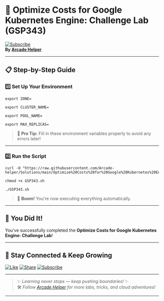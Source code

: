 
# 🚀 Optimize Costs for Google Kubernetes Engine: Challenge Lab (GSP343)  
[![Subscribe](https://img.shields.io/badge/Subscribe-YouTube-red?style=for-the-badge&logo=youtube)](https://www.youtube.com/@ArcadeHelper1418)  
**By [Arcade Helper](https://www.youtube.com/@ArcadeHelper1418)**

---

## 📋 Step-by-Step Guide

### 1️⃣ Set Up Your Environment
```
export ZONE=
```
```
export CLUSTER_NAME=
```
```
export POOL_NAME=
```
```
export MAX_REPLICAS=
```
> 🧠 **Pro Tip:** Fill in these environment variables properly to avoid any errors later!

---

### 2️⃣ Run the Script
```
curl -O "https://raw.githubusercontent.com/Arcade-helper/Solutions/main/Optimize%20Costs%20for%20Google%20Kubernetes%20Engine%3A%20Challenge%20Lab/GSP343.sh"

chmod +x GSP343.sh

./GSP343.sh
```
> 🚀 **Boom!** You're now executing everything automatically.

---

## 🎉 You Did It!  
You've successfully completed the **Optimize Costs for Google Kubernetes Engine: Challenge Lab**!

---

## 🌟 Stay Connected & Keep Growing

[![Like](https://img.shields.io/badge/Like-❤️-pink?style=for-the-badge)](https://www.youtube.com/@ArcadeHelper1418) 
[![Share](https://img.shields.io/badge/Share-🔁-blue?style=for-the-badge)](https://www.youtube.com/@ArcadeHelper1418) 
[![Subscribe](https://img.shields.io/badge/Subscribe-🔔-red?style=for-the-badge)](https://www.youtube.com/@ArcadeHelper1418)

---

> ✨ *Learning never stops — keep pushing boundaries!* ✨  
> 🛠️ *Follow [Arcade Helper](https://www.youtube.com/@ArcadeHelper1418) for more labs, tricks, and cloud adventures!*

---
